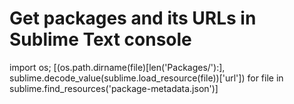 # Get packages and its URLs in Sublime Text console
import os; [(os.path.dirname(file)[len('Packages/'):], sublime.decode_value(sublime.load_resource(file))['url']) for file in sublime.find_resources('package-metadata.json')]
